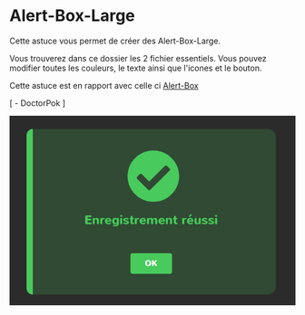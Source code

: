 # Alert-Box-Large

Cette astuce vous permet de créer des Alert-Box-Large.

Vous trouverez dans ce dossier les 2 fichier essentiels. Vous pouvez modifier toutes les couleurs, le texte ainsi que l'icones et le bouton.

Cette astuce est en rapport avec celle ci [Alert-Box](https://github.com/DoctorPok42/Astuces-Web/tree/main/Alert-Box)


[ - DoctorPok ]

<div align="center">
  <img src="https://github.com/DoctorPok42/Astuces-Web/blob/main/V1/IMG/Alert-Box-Large.PNG">
</div>

